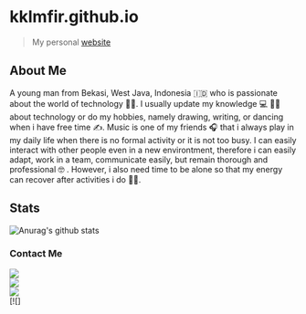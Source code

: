 # kklmfir.github.io
  > My personal [website](kklmfir.github.io)

## About Me
A young man from Bekasi, West Java, Indonesia :indonesia: who is passionate about the world of technology :man_technologist:. I usually update my knowledge :computer: :bowing_man: about technology or do my hobbies, namely drawing, writing, or dancing when i have free time :writing_hand:. Music is one of my friends :headphones: that i always play in my daily life when there is no formal activity or it is not too busy. I can easily interact with other people even in a new environtment, therefore i can easily adapt, work in a team, communicate easily, but remain thorough and professional :nerd_face: . However, i also need time to be alone so that my energy can recover after activities i do :lotus_position_man:.

## Stats
![Anurag's github stats](https://github-readme-stats.vercel.app/api?username=kklmfir&show_icons=true&theme=radical)<br>

### Contact Me
[![](https://img.shields.io/badge/Facebook-blue?logo=Facebook&logoColor=blue&labelColor=white)](https://m.facebook.com/Almfarka70) </br>
[![](https://img.shields.io/reddit/user-karma/link/kklmfir?color=white&label=reddit&logo=reddit&style=social)](http://reddit.com/r/kklmfir) </br>
[![](https://img.shields.io/badge/Telegram-blue?logo=Telegram&logoColor=blue&labelColor=white)](https://t.me/kkImfir) </br>
[![]
